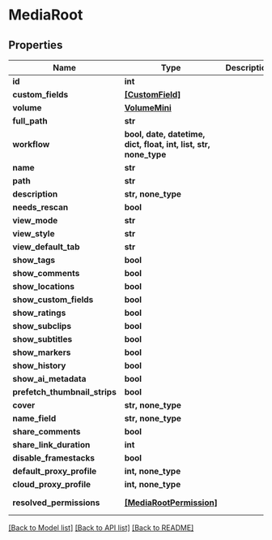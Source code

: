 # MediaRoot


## Properties

Name | Type | Description | Notes
------------ | ------------- | ------------- | -------------
**id** | **int** |  | 
**custom_fields** | [**[CustomField]**](CustomField.md) |  | 
**volume** | [**VolumeMini**](VolumeMini.md) |  | 
**full_path** | **str** |  | [readonly] 
**workflow** | **bool, date, datetime, dict, float, int, list, str, none_type** |  | 
**name** | **str** |  | 
**path** | **str** |  | 
**description** | **str, none_type** |  | 
**needs_rescan** | **bool** |  | 
**view_mode** | **str** |  | 
**view_style** | **str** |  | 
**view_default_tab** | **str** |  | 
**show_tags** | **bool** |  | 
**show_comments** | **bool** |  | 
**show_locations** | **bool** |  | 
**show_custom_fields** | **bool** |  | 
**show_ratings** | **bool** |  | 
**show_subclips** | **bool** |  | 
**show_subtitles** | **bool** |  | 
**show_markers** | **bool** |  | 
**show_history** | **bool** |  | 
**show_ai_metadata** | **bool** |  | 
**prefetch_thumbnail_strips** | **bool** |  | 
**cover** | **str, none_type** |  | 
**name_field** | **str, none_type** |  | 
**share_comments** | **bool** |  | 
**share_link_duration** | **int** |  | 
**disable_framestacks** | **bool** |  | 
**default_proxy_profile** | **int, none_type** |  | 
**cloud_proxy_profile** | **int, none_type** |  | 
**resolved_permissions** | [**[MediaRootPermission]**](MediaRootPermission.md) |  | [optional] [readonly] 

[[Back to Model list]](../#documentation-for-models) [[Back to API list]](../#documentation-for-api-endpoints) [[Back to README]](../)


